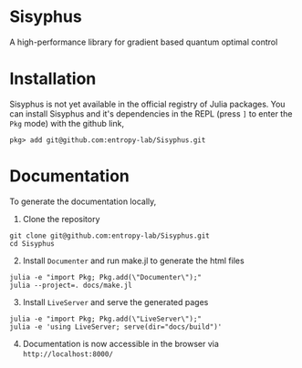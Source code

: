 # Sisyphus

A high-performance library for gradient based quantum optimal control


# Installation

Sisyphus is not yet available in the official registry of Julia packages. You can install Sisyphus and it's dependencies in the REPL (press `]` to enter the `Pkg` mode) with the github link,

```
pkg> add git@github.com:entropy-lab/Sisyphus.git
```

# Documentation

To generate the documentation locally,

1) Clone the repository
   
```shell
git clone git@github.com:entropy-lab/Sisyphus.git
cd Sisyphus   
```

2) Install `Documenter` and run make.jl to generate the html files

```shell
julia -e "import Pkg; Pkg.add(\"Documenter\");"
julia --project=. docs/make.jl
```

3) Install `LiveServer` and serve the generated pages

```shell
julia -e "import Pkg; Pkg.add(\"LiveServer\");"
julia -e 'using LiveServer; serve(dir="docs/build")'
```

4) Documentation is now accessible in the browser via `http://localhost:8000/`